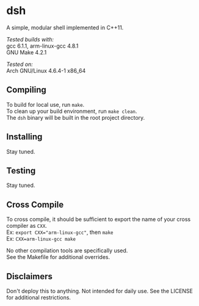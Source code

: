 # dsh
A simple, modular shell implemented in C++11.

*Tested builds with:* <br/>
gcc 6.1.1, arm-linux-gcc 4.8.1 <br/>
GNU Make 4.2.1

*Tested on:* <br/>
Arch GNU/Linux 4.6.4-1 x86_64

## Compiling
To build for local use, run `make`. <br/>
To clean up your build environment, run `make clean`. <br/>
The `dsh` binary will be built in the root project directory.

## Installing
Stay tuned.

## Testing
Stay tuned.

## Cross Compile
To cross compile, it should be sufficient to export the name of your cross compiler as `CXX`. <br/>
Ex: `export CXX="arm-linux-gcc"`, then `make` <br/>
Ex: `CXX=arm-linux-gcc make`

No other compilation tools are specifically used. <br/>
See the Makefile for additional overrides.

## Disclaimers
Don't deploy this to anything. Not intended for daily use. See the LICENSE for additional restrictions.

